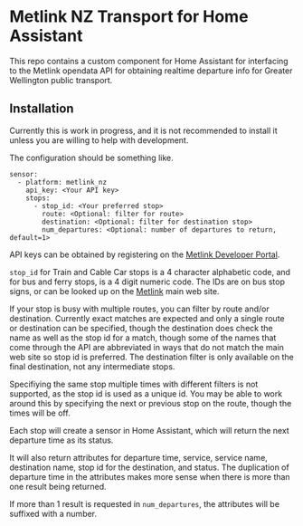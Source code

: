 # Metlink NZ Transport for Home Assistant

This repo contains a custom component for Home Assistant for interfacing
to the Metlink opendata API for obtaining realtime departure info for
Greater Wellington public transport.

## Installation
Currently this is work in progress, and it is not recommended to install it
unless you are willing to help with development.

The configuration should be something like.

```
sensor:
  - platform: metlink_nz
	api_key: <Your API key>
	stops:
	  - stop_id: <Your preferred stop>
	    route: <Optional: filter for route>
		destination: <Optional: filter for destination stop>
		num_departures: <Optional: number of departures to return, default=1>
```

API keys can be obtained by registering on the
[Metlink Developer Portal](https://opendata.metlink.org).

`stop_id` for Train and Cable Car stops is a 4 character alphabetic
code, and for bus and ferry stops, is a 4 digit numeric code.
The IDs are on bus stop signs, or can be looked up on the
[Metlink](https://metlink.org.nz) main web site.

If your stop is busy with multiple routes, you can filter by route and/or destination.  Currently exact matches are expected and only a single route or destination can be specified, though the destination does check the name as well as the stop id for a match, though some of the names that come through the API are abbreviated in ways that do not match the main web site so stop id is preferred.  The destination filter is only available on the final destination, not any intermediate stops.

Specifiying the same stop multiple times with different filters is not supported, as the stop id is used as a unique id.  You may be able to work around this by specifying the next or previous stop on the route, though the times will be off.

Each stop will create a sensor in Home Assistant, which will return the next departure time as its status.

It will also return attributes for departure time, service, service
name, destination name, stop id for the destination, and status.  The
duplication of departure time in the attributes makes more sense when
there is more than one result being returned.

If more than 1 result is requested in `num_departures`, the attributes
will be suffixed with a number.

